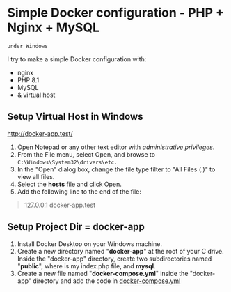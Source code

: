 # Simple Docker configuration - PHP + Nginx + MySQL
`under Windows`

I try to make a simple Docker configuration with:
* nginx
* PHP 8.1
* MySQL
*  &  virtual host

## Setup Virtual Host in Windows 
http://docker-app.test/

1. Open Notepad or any other text editor with _administrative privileges_.
2. From the File menu, select Open, and browse to `C:\Windows\System32\drivers\etc.`
4. In the "Open" dialog box, change the file type filter to "All Files (.)" to view all files.
5. Select the **hosts** file and click Open.
6. Add the following line to the end of the file:

>127.0.0.1	docker-app.test

## Setup Project Dir = docker-app

1. Install Docker Desktop on your Windows machine.
2. Create a new directory named "**docker-app**" at the root of your C drive. Inside the "docker-app" directory, create two subdirectories named "**public**", where is my index.php file, and **mysql**.
3. Create a new file named "**docker-compose.yml**" inside the "docker-app" directory and add the code in [docker-compose.yml](docker-compose.yml)
  